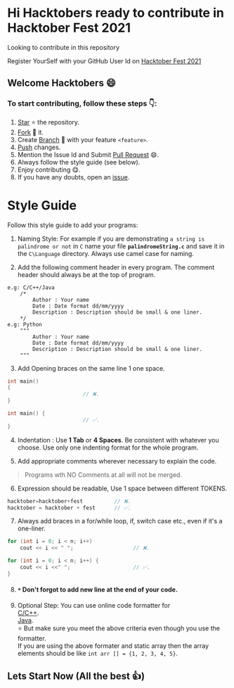 # Hi Hacktobers ready to contribute in Hacktober Fest 2021

Looking to contribute in this repository

Register YourSelf with your GitHub User Id on [Hacktober Fest 2021](https://hacktoberfest.digitalocean.com) 

## Welcome Hacktobers :smile:
### To start contributing, follow these steps :point_down::

1. [Star](https://help.github.com/en/articles/about-stars) :star: the repository.
2. [Fork](https://help.github.com/en/articles/fork-a-repo) :fork_and_knife: it.
3. Create [Branch](https://help.github.com/en/articles/about-branches) :herb: with your feature `<feature>`.
4. [Push](https://help.github.com/en/articles/pushing-to-a-remote) changes.
5. Mention the Issue Id and Submit [Pull Request](https://help.github.com/en/articles/about-pull-requests) :smile:.
6. Always follow the style guide (see below).
7. Enjoy contributing :yum:.
8. If you have any doubts, open an [issue](https://github.com/khagapati-bagh/hacktoberfest2k21/issues/new). 

# Style Guide
Follow this style guide to add your programs:

1. Naming Style: 
   For example if you are demonstrating `a string is palindrome or not` in `C` name your file **`palindromeString.c`** and save it in the `C\Language` directory. Always use camel case for naming.

2. Add the following comment header in every program. The comment header should always be at the top of program.
```
e.g: C/C++/Java
    /*
        Author : Your name
        Date : Date format dd/mm/yyyy
        Description : Description should be small & one liner.
    */
e.g: Python
    """
        Author : Your name
        Date : Date format dd/mm/yyyy
        Description : Description should be small & one liner.
    """
```
3. Add Opening braces on the same line 1 one space.
```cpp
int main()
{
                        // ❌.
}

int main() {
                        // ✅.
}
```
4. Indentation : 
    Use **1 Tab** or **4 Spaces**. Be consistent with whatever you choose.
    Use only one indenting format for the whole program.

5. Add appropriate comments wherever necessary to explain the code.
> Programs wth NO Comments at all will not be merged.

6. Expression should be readable, Use 1 space between different TOKENS.
```cpp 
hacktober=hacktober+fest          // ❌.
hacktober = hacktober + fest      // ✅.
```
7. Always add braces in a for/while loop, if, switch case etc., even if it's a one-liner.
```cpp    
for (int i = 0; i < n; i++)
    cout << i << " ";                   // ❌.

for (int i = 0; i < n; i++) {
    cout << i <<" ";                    // ✅.
}
```
8. #### `*` Don't forgot to add new line at the end of your code.
9. Optional Step: 
    You can use online code formatter for \
    [C/C++](https://codebeautify.org/cpp-formatter-beautifier). \
    [Java](https://codebeautify.org/javaviewer). \
    :star: But make sure you meet the above criteria even though you use the formatter. \
    If you are using the above formater and static array then the array elements should be like `int arr [] = {1, 2, 3, 4, 5}`.
    
 ## Lets Start Now (All the best 👍)
